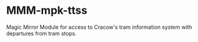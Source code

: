 # MMM-mpk-ttss
Magic Mirror Module for access to Cracow's tram information system with departures from tram stops.

